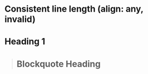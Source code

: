# Consistent line length (align: any, invalid)

Heading 1
==============

> Blockquote Heading
> ==============

